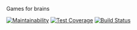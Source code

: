 Games for brains

[![Maintainability](https://api.codeclimate.com/v1/badges/3966a75ff7ff2bac4108/maintainability)](https://codeclimate.com/github/karasino/project-lvl1-s388/maintainability)
[![Test Coverage](https://api.codeclimate.com/v1/badges/3966a75ff7ff2bac4108/test_coverage)](https://codeclimate.com/github/karasino/project-lvl1-s388/test_coverage)
[![Build Status](https://travis-ci.org/karasino/project-lvl1-s388.svg?branch=master)](https://travis-ci.org/karasino/project-lvl1-s388)